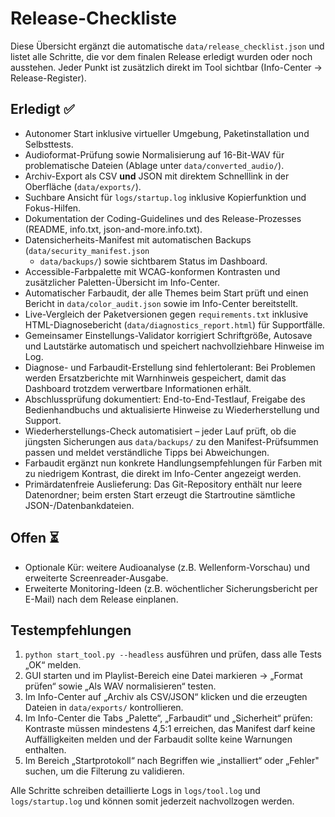 # Release-Checkliste

Diese Übersicht ergänzt die automatische `data/release_checklist.json` und
listet alle Schritte, die vor dem finalen Release erledigt wurden oder noch
ausstehen. Jeder Punkt ist zusätzlich direkt im Tool sichtbar (Info-Center →
Release-Register).

## Erledigt ✅

- Autonomer Start inklusive virtueller Umgebung, Paketinstallation und
  Selbsttests.
- Audioformat-Prüfung sowie Normalisierung auf 16-Bit-WAV für problematische
  Dateien (Ablage unter `data/converted_audio/`).
- Archiv-Export als CSV **und** JSON mit direktem Schnelllink in der
  Oberfläche (`data/exports/`).
- Suchbare Ansicht für `logs/startup.log` inklusive Kopierfunktion und
  Fokus-Hilfen.
- Dokumentation der Coding-Guidelines und des Release-Prozesses (README,
  info.txt, json-and-more.info.txt).
- Datensicherheits-Manifest mit automatischen Backups (`data/security_manifest.json`
  + `data/backups/`) sowie sichtbarem Status im Dashboard.
- Accessible-Farbpalette mit WCAG-konformen Kontrasten und zusätzlicher
  Paletten-Übersicht im Info-Center.
- Automatischer Farbaudit, der alle Themes beim Start prüft und einen Bericht in
  `data/color_audit.json` sowie im Info-Center bereitstellt.
- Live-Vergleich der Paketversionen gegen `requirements.txt` inklusive
  HTML-Diagnosebericht (`data/diagnostics_report.html`) für Supportfälle.
- Gemeinsamer Einstellungs-Validator korrigiert Schriftgröße, Autosave und
  Lautstärke automatisch und speichert nachvollziehbare Hinweise im Log.
- Diagnose- und Farbaudit-Erstellung sind fehlertolerant: Bei Problemen werden
  Ersatzberichte mit Warnhinweis gespeichert, damit das Dashboard trotzdem
  verwertbare Informationen erhält.
- Abschlussprüfung dokumentiert: End-to-End-Testlauf, Freigabe des Bedienhandbuchs
  und aktualisierte Hinweise zu Wiederherstellung und Support.
- Wiederherstellungs-Check automatisiert – jeder Lauf prüft, ob die jüngsten
  Sicherungen aus `data/backups/` zu den Manifest-Prüfsummen passen und meldet
  verständliche Tipps bei Abweichungen.
- Farbaudit ergänzt nun konkrete Handlungsempfehlungen für Farben mit zu niedrigem
  Kontrast, die direkt im Info-Center angezeigt werden.
- Primärdatenfreie Auslieferung: Das Git-Repository enthält nur leere Datenordner;
  beim ersten Start erzeugt die Startroutine sämtliche JSON-/Datenbankdateien.

## Offen ⏳

- Optionale Kür: weitere Audioanalyse (z.B. Wellenform-Vorschau) und erweiterte
  Screenreader-Ausgabe.
- Erweiterte Monitoring-Ideen (z.B. wöchentlicher Sicherungsbericht per E-Mail)
  nach dem Release einplanen.

## Testempfehlungen

1. `python start_tool.py --headless` ausführen und prüfen, dass alle Tests
   „OK“ melden.
2. GUI starten und im Playlist-Bereich eine Datei markieren → „Format prüfen“
   sowie „Als WAV normalisieren“ testen.
3. Im Info-Center auf „Archiv als CSV/JSON“ klicken und die erzeugten Dateien in
   `data/exports/` kontrollieren.
4. Im Info-Center die Tabs „Palette“, „Farbaudit“ und „Sicherheit“ prüfen:
   Kontraste müssen mindestens 4,5:1 erreichen, das Manifest darf keine
   Auffälligkeiten melden und der Farbaudit sollte keine Warnungen enthalten.
5. Im Bereich „Startprotokoll“ nach Begriffen wie „installiert“ oder „Fehler"
   suchen, um die Filterung zu validieren.

Alle Schritte schreiben detaillierte Logs in `logs/tool.log` und
`logs/startup.log` und können somit jederzeit nachvollzogen werden.

